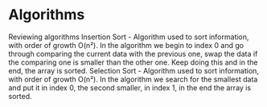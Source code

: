 # Algorithms
Reviewing algorithms
Insertion Sort - Algorithm used to sort information, with order of growth O(n²). In the algorithm we begin to index 0 and go through comparing the current data with the previous one, swap the data if the comparing one is smaller than the other one. Keep doing this and in the end, the array is sorted.
Selection Sort - Algorithm used to sort information, with order of growth O(n²). In the algorithm we search for the smallest data and put it in index 0, the second smaller, in index 1, in the end the array is sorted.
